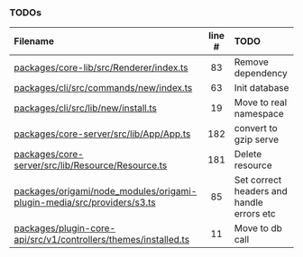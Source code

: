 ### TODOs
| Filename | line # | TODO
|:------|:------:|:------
| [packages/core-lib/src/Renderer/index.ts](packages/core-lib/src/Renderer/index.ts#L83) | 83 | Remove dependency
| [packages/cli/src/commands/new/index.ts](packages/cli/src/commands/new/index.ts#L63) | 63 | Init database
| [packages/cli/src/lib/new/install.ts](packages/cli/src/lib/new/install.ts#L19) | 19 | Move to real namespace
| [packages/core-server/src/lib/App/App.ts](packages/core-server/src/lib/App/App.ts#L182) | 182 | convert to gzip serve
| [packages/core-server/src/lib/Resource/Resource.ts](packages/core-server/src/lib/Resource/Resource.ts#L181) | 181 | Delete resource
| [packages/origami/node_modules/origami-plugin-media/src/providers/s3.ts](packages/origami/node_modules/origami-plugin-media/src/providers/s3.ts#L85) | 85 | Set correct headers and handle errors etc
| [packages/plugin-core-api/src/v1/controllers/themes/installed.ts](packages/plugin-core-api/src/v1/controllers/themes/installed.ts#L11) | 11 | Move to db call
